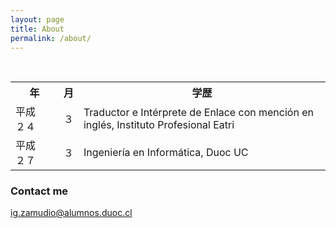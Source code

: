 ```yaml
---
layout: page
title: About
permalink: /about/
---
```


&nbsp; 
&nbsp; 
<table style="width:100%">
  <tr>
    <th>年</th>
    <th>月</th> 
    <th>学歴</th>
  </tr>
  <tr>
    <td>平成　
    ２４</td>
    <td>３</td>
    <td>Traductor e Intérprete de Enlace con mención en inglés, Instituto Profesional Eatri</td>
  </tr>
  <tr>
    <td>平成　２７</td>
    <td>３</td>
    <td>Ingeniería en Informática, Duoc UC</td>
  </tr>
  <tr>

  </tr>
</table>



### Contact me


[ig.zamudio@alumnos.duoc.cl](mailto:ig.zamudio@alumnos.duoc.cl)


